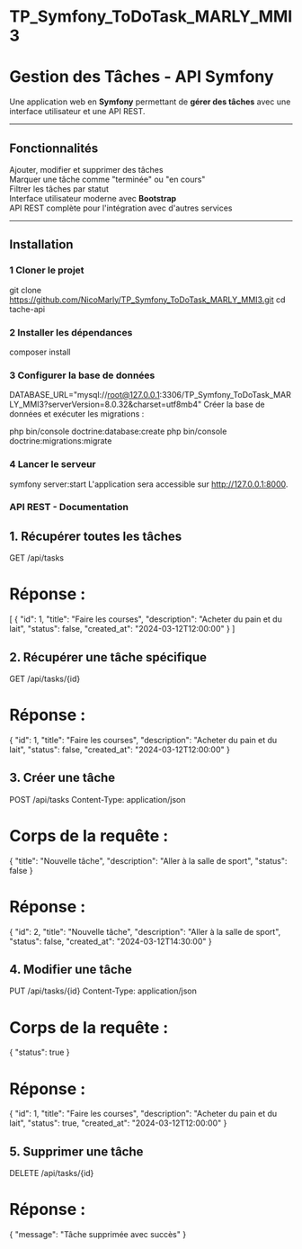 # TP_Symfony_ToDoTask_MARLY_MMI3

# Gestion des Tâches - API Symfony

Une application web en **Symfony** permettant de **gérer des tâches** avec une interface utilisateur et une API REST.

---

## Fonctionnalités
 Ajouter, modifier et supprimer des tâches  
 Marquer une tâche comme "terminée" ou "en cours"  
 Filtrer les tâches par statut  
 Interface utilisateur moderne avec **Bootstrap**  
 API REST complète pour l'intégration avec d'autres services  

---

## Installation

### 1 **Cloner le projet**

git clone https://github.com/NicoMarly/TP_Symfony_ToDoTask_MARLY_MMI3.git
cd tache-api

### 2 Installer les dépendances

composer install

### 3 Configurer la base de données

DATABASE_URL="mysql://root@127.0.0.1:3306/TP_Symfony_ToDoTask_MARLY_MMI3?serverVersion=8.0.32&charset=utf8mb4"
Créer la base de données et exécuter les migrations :

php bin/console doctrine:database:create
php bin/console doctrine:migrations:migrate

### 4 Lancer le serveur

symfony server:start
L'application sera accessible sur http://127.0.0.1:8000.

### API REST - Documentation

## 1. Récupérer toutes les tâches

GET /api/tasks

# Réponse :

[
    {
        "id": 1,
        "title": "Faire les courses",
        "description": "Acheter du pain et du lait",
        "status": false,
        "created_at": "2024-03-12T12:00:00"
    }
]

## 2. Récupérer une tâche spécifique

GET /api/tasks/{id}

# Réponse :

{
    "id": 1,
    "title": "Faire les courses",
    "description": "Acheter du pain et du lait",
    "status": false,
    "created_at": "2024-03-12T12:00:00"
}

## 3. Créer une tâche

POST /api/tasks
Content-Type: application/json

# Corps de la requête :

{
    "title": "Nouvelle tâche",
    "description": "Aller à la salle de sport",
    "status": false
}

# Réponse :

{
    "id": 2,
    "title": "Nouvelle tâche",
    "description": "Aller à la salle de sport",
    "status": false,
    "created_at": "2024-03-12T14:30:00"
}

## 4. Modifier une tâche

PUT /api/tasks/{id}
Content-Type: application/json

# Corps de la requête :

{
    "status": true
}

# Réponse :

{
    "id": 1,
    "title": "Faire les courses",
    "description": "Acheter du pain et du lait",
    "status": true,
    "created_at": "2024-03-12T12:00:00"
}

## 5. Supprimer une tâche

DELETE /api/tasks/{id}

# Réponse :

{
    "message": "Tâche supprimée avec succès"
}

